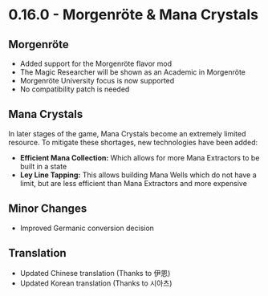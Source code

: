# 0.16.0 - Morgenröte & Mana Crystals

## Morgenröte
- Added support for the Morgenröte flavor mod
- The Magic Researcher will be shown as an Academic in Morgenröte
- Morgenröte University focus is now supported
- No compatibility patch is needed

## Mana Crystals
In later stages of the game, Mana Crystals become an extremely limited resource.
To mitigate these shortages, new technologies have been added:
- **Efficient Mana Collection:** Which allows for more Mana Extractors to be built in a state
- **Ley Line Tapping:** This allows building Mana Wells which do not have a limit, but are less efficient than Mana Extractors and more expensive

## Minor Changes
- Improved Germanic conversion decision

## Translation
- Updated Chinese translation (Thanks to 伊恩)
- Updated Korean translation (Thanks to 시아츠)